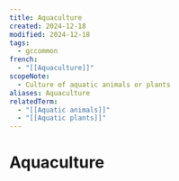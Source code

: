 ```yaml
---
title: Aquaculture
created: 2024-12-18
modified: 2024-12-18
tags:
  - gccommon
french:
  - "[[Aquaculture]]"
scopeNote:
  - Culture of aquatic animals or plants
aliases: Aquaculture
relatedTerm:
  - "[[Aquatic animals]]"
  - "[[Aquatic plants]]"
---
```

# Aquaculture
